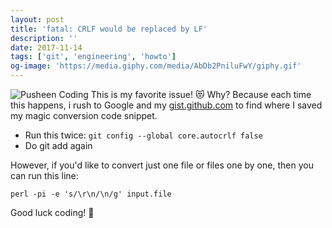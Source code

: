 ```yaml
---
layout: post
title: 'fatal: CRLF would be replaced by LF'
description: ''
date: 2017-11-14
tags: ['git', 'engineering', 'howto']
og-image: 'https://media.giphy.com/media/AbDb2PniluFwY/giphy.gif'
---
```


![Pusheen Coding](https://media.giphy.com/media/AbDb2PniluFwY/giphy.gif) This is my favorite issue! 😻 Why? Because each
time this happens, i rush to Google and my [gist.github.com](https://gist.github.com/ksaitor) to find where I saved my
magic conversion code snippet.

- Run this twice: `git config --global core.autocrlf false`
- Do git add again

However, if you'd like to convert just one file or files one by one, then you can run this line:

```
perl -pi -e 's/\r\n/\n/g' input.file
```

Good luck coding! 🦄
